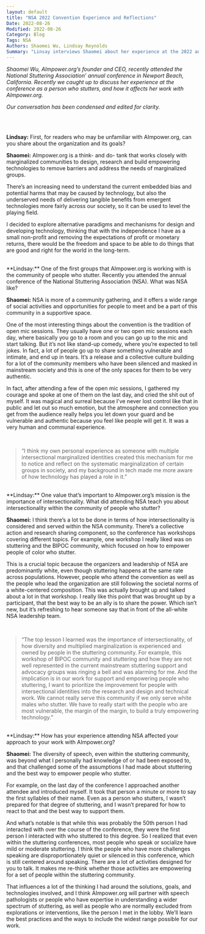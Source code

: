 ```yaml
---
layout: default
title: "NSA 2022 Convention Experience and Reflections"
Date: 2022-08-26
Modified: 2022-08-26
Category: Blog
Tags: NSA
Authors: Shaomei Wu, Lindsay Reynolds
Summary: "Linsay interviews Shaomei about her experience at the 2022 annual conference of the National Stuttering Association"
---
```


_Shaomei Wu, AImpower.org’s founder and CEO, recently attended the National Stuttering Association’ annual conference in Newport Beach, California. Recently we caught up to discuss her experience at the conference as a person who stutters, and how it affects her work with AImpower.org._

_Our conversation has been condensed and edited for clarity._

<br><br>

**Lindsay:** First, for readers who may be unfamiliar with AImpower.org, can you share about the organization and its goals?

**Shaomei:** AImpower.org is a think- and do- tank that works closely with marginalized communities to design, research and build empowering technologies to remove barriers and address the needs of marginalized groups.

There’s an increasing need to understand the current embedded bias and potential harms that may be caused by technology, but also the underserved needs of delivering tangible benefits from emergent technologies more fairly across our society, so it can be used to level the playing field. 

I decided to explore alternative paradigms and mechanisms for design and developing technology, thinking that with the independence I have as a small non-profit and removing the expectations of profit or monetary returns, there would be the freedom and space to be able to do things that are good and right for the world in the long-term.

<br>
**Lindsay:** One of the first groups that AImpower.org is working with is the community of people who stutter. Recently you attended the annual conference of the National Stuttering Association (NSA). What was NSA like? 

**Shaomei:** NSA is more of a community gathering, and it offers a wide range of social activities and opportunities for people to meet and be a part of this community in a supportive space. 

One of the most interesting things about the convention is the tradition of open mic sessions. They usually have one or two open mic sessions each day, where basically you go to a room and you can go up to the mic and start talking. But it’s not like stand-up comedy, where you’re expected to tell jokes. In fact, a lot of people go up to share something vulnerable and intimate, and end up in tears. It’s a release and a collective culture building for a lot of the community members who have been silenced and masked in mainstream society and this is one of the only spaces for them to be very authentic.  

In fact, after attending a few of the open mic sessions, I gathered my courage and spoke at one of them on the last day, and cried the shit out of myself. It was magical and surreal because I’ve never lost control like that in public and let out so much emotion, but the atmosphere and connection you get from the audience really helps you let down your guard and be vulnerable and authentic because you feel like people will get it. It was a very human and communal experience.

<br><!-- quotation -->

> “I think my own personal experience as someone with multiple intersectional marginalized identities created this mechanism for me to notice and reflect on the systematic marginalization of certain groups in society, and my background in tech made me more aware of how technology has played a role in it.” 


<br>
**Lindsay:** One value that’s important to AImpower.org’s mission is the importance of intersectionality. What did attending NSA teach you about intersectionality within the community of people who stutter?

**Shaomei:** I think there’s a lot to be done in terms of how intersectionality is considered and served within the NSA community. There’s a collective action and research sharing component, so the conference has workshops covering different topics. For example, one workshop I really liked was on stuttering and the BIPOC community, which focused on how to empower people of color who stutter. 

This is a crucial topic because the organizers and leadership of NSA are predominantly white, even though stuttering happens at the same rate across populations. However, people who attend the convention as well as the people who lead the organization are still following the societal norms of a white-centered composition. This was actually brought up and talked about a lot in that workshop. I really like this point that was brought up by a participant, that the best way to be an ally is to share the power. Which isn’t new, but it’s refreshing to hear someone say that in front of the all-white NSA leadership team.

<br><!-- quotation -->

> “The top lesson I learned was the importance of intersectionality, of how diversity and multiplied marginalization is experienced and owned by people in the stuttering community. For example, this workshop of BIPOC community and stuttering and how they are not well represented in the current mainstream stuttering support and advocacy groups was ringing a bell and was alarming for me. And the implication is in our work for support and empowering people who stuttering, I want to prioritize the improvement for people with intersectional identities into the research and design and technical work. We cannot really serve this community if we only serve white males who stutter. We have to really start with the people who are most vulnerable, the margin of the margin, to build a truly empowering technology.”

<br>
**Lindsay:** How has your experience attending NSA affected your approach to your work with AImpower.org?

**Shaomei:** The diversity of speech, even within the stuttering community, was beyond what I personally had knowledge of or had been exposed to, and that challenged some of the assumptions I had made about stuttering and the best way to empower people who stutter. 

For example, on the last day of the conference I approached another attendee and introduced myself. It took that person a minute or more to say the first syllables of their name. Even as a person who stutters, I wasn’t prepared for that degree of stuttering, and I wasn’t prepared for how to react to that and the best way to support them. 

And what’s notable is that while this was probably the 50th person I had interacted with over the course of the conference, they were the first person I interacted with who stuttered to this degree. So I realized that even within the stuttering conferences, most people who speak or socialize have mild or moderate stuttering. I think the people who have more challenges speaking are disproportionately quiet or silenced in this conference, which is still centered around speaking. There are a lot of activities designed for you to talk. It makes me re-think whether those activities are empowering for a set of people within the stuttering community. 

That influences a lot of the thinking I had around the solutions, goals, and technologies involved, and I think AImpower.org will partner with speech pathologists or people who have expertise in understanding a wider spectrum of stuttering, as well as people who are normally excluded from explorations or interventions, like the person I met in the lobby. We’ll learn the best practices and the ways to include the widest range possible for our work.











